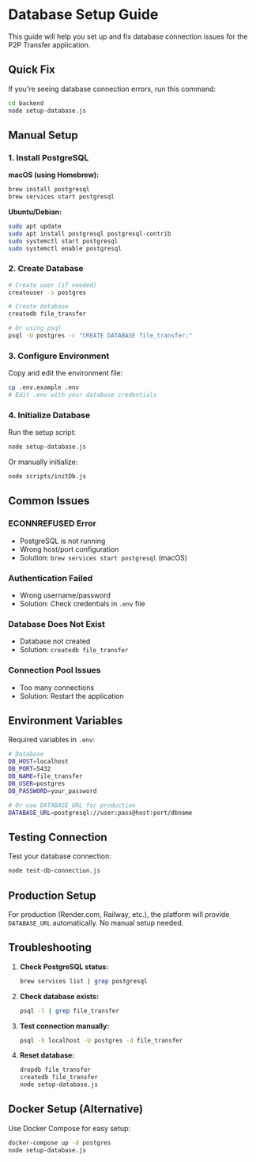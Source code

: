 # Database Setup Guide

This guide will help you set up and fix database connection issues for the P2P Transfer application.

## Quick Fix

If you're seeing database connection errors, run this command:

```bash
cd backend
node setup-database.js
```

## Manual Setup

### 1. Install PostgreSQL

**macOS (using Homebrew):**
```bash
brew install postgresql
brew services start postgresql
```

**Ubuntu/Debian:**
```bash
sudo apt update
sudo apt install postgresql postgresql-contrib
sudo systemctl start postgresql
sudo systemctl enable postgresql
```

### 2. Create Database

```bash
# Create user (if needed)
createuser -s postgres

# Create database
createdb file_transfer

# Or using psql
psql -U postgres -c "CREATE DATABASE file_transfer;"
```

### 3. Configure Environment

Copy and edit the environment file:
```bash
cp .env.example .env
# Edit .env with your database credentials
```

### 4. Initialize Database

Run the setup script:
```bash
node setup-database.js
```

Or manually initialize:
```bash
node scripts/initDb.js
```

## Common Issues

### ECONNREFUSED Error
- PostgreSQL is not running
- Wrong host/port configuration
- Solution: `brew services start postgresql` (macOS)

### Authentication Failed
- Wrong username/password
- Solution: Check credentials in `.env` file

### Database Does Not Exist
- Database not created
- Solution: `createdb file_transfer`

### Connection Pool Issues
- Too many connections
- Solution: Restart the application

## Environment Variables

Required variables in `.env`:

```bash
# Database
DB_HOST=localhost
DB_PORT=5432
DB_NAME=file_transfer
DB_USER=postgres
DB_PASSWORD=your_password

# Or use DATABASE_URL for production
DATABASE_URL=postgresql://user:pass@host:port/dbname
```

## Testing Connection

Test your database connection:
```bash
node test-db-connection.js
```

## Production Setup

For production (Render.com, Railway, etc.), the platform will provide `DATABASE_URL` automatically. No manual setup needed.

## Troubleshooting

1. **Check PostgreSQL status:**
   ```bash
   brew services list | grep postgresql
   ```

2. **Check database exists:**
   ```bash
   psql -l | grep file_transfer
   ```

3. **Test connection manually:**
   ```bash
   psql -h localhost -U postgres -d file_transfer
   ```

4. **Reset database:**
   ```bash
   dropdb file_transfer
   createdb file_transfer
   node setup-database.js
   ```

## Docker Setup (Alternative)

Use Docker Compose for easy setup:
```bash
docker-compose up -d postgres
node setup-database.js
```
